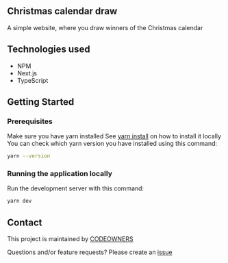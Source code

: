 ## Christmas calendar draw
A simple website, where you draw winners of the Christmas calendar

## Technologies used
* NPM
* Next.js
* TypeScript

## Getting Started
### Prerequisites
Make sure you have yarn installed
See [yarn install](https://yarnpkg.com/getting-started/install) on how to install it locally
You can check which yarn version you have installed using this command:
```bash
yarn --version
```

### Running the application locally

Run the development server with this command:
```bash
yarn dev
```

## Contact

This project is maintained by [CODEOWNERS](CODEOWNERS)

Questions and/or feature requests? 
Please create an [issue](https://github.com/MikAoJk/christmas-calendar-draw/issues)
